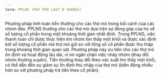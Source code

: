 ```yaml
---
term: PPLNS (PAY PER LAST N SHARES)
---
```


Phương pháp tính toán tiền thưởng cho các thợ mỏ trong bối cảnh của các nhóm đào. PPLNS thưởng cho các thợ mỏ dựa trên sự đóng góp của họ về số lượng cổ phần trong một khoảng thời gian nhất định. Trong PPLNS, việc thanh toán chỉ được thực hiện khi nhóm tìm thấy một khối và được xác định bởi số lượng cổ phần mà thợ mỏ gửi so với tổng số cổ phần được thu thập trong khoảng thời gian quan sát. Phương pháp này ưu tiên cho các thợ mỏ ổn định và hoạt động lâu dài, vì nó ngăn chặn việc nhảy nhóm (thay đổi nhóm thường xuyên). Tiền thưởng thay đổi theo xác suất tìm thấy một khối, có thể dẫn đến sự giảm sự ổn định thu nhập của thợ mỏ (biến động nhiều hơn so với phương pháp trả tiền theo cổ phần).